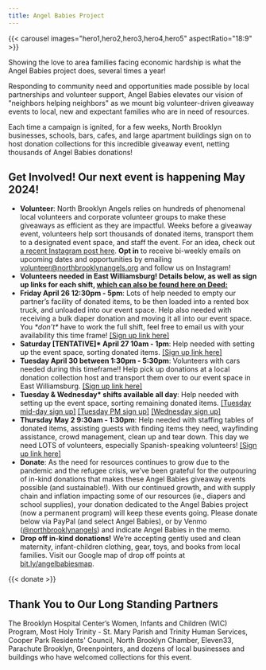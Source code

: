```yaml
---
title: Angel Babies Project
---
```


{{< carousel images="hero1,hero2,hero3,hero4,hero5" aspectRatio="18:9" >}}

Showing the love to area families facing economic hardship is what the Angel Babies project does, several times a year! 

Responding to community need and opportunities made possible by local partnerships and volunteer support, Angel Babies elevates our vision of "neighbors helping neighbors" as we mount big volunteer-driven giveaway events to local, new and expectant families who are in need of resources.  

Each time a campaign is ignited, for a few weeks, North Brooklyn businesses, schools, bars, cafes, and large apartment buildings sign on to host donation collections for this incredible giveaway event, netting thousands of Angel Babies donations! 

## Get Involved! Our next event is happening May 2024!

* **Volunteer**: North Brooklyn Angels relies on hundreds of phenomenal local volunteers and corporate volunteer groups to make these giveaways as efficient as they are impactful. Weeks before a giveaway event, volunteers help sort thousands of donated items, transport them to a designated event space, and staff the event. For an idea, check out [a recent Instagram post here](https://www.instagram.com/p/Crbnt8KPmnQ/?img_index=1). **Opt in** to receive bi-weekly emails on upcoming dates and opportunities by emailing volunteer@northbrooklynangels.org and follow us on Instagram!
* **Volunteers needed in East Williamsburg! Details below, as well as sign up links for each shift, [which can also be found here on Deed:](https://web.godeed.today/organization/5ba68de87e93fe6c785a6dcd)**
* **Friday April 26 12:30pm - 5pm**: Lots of help needed to empty our partner’s facility of donated items, to be then loaded into a rented box truck, and unloaded into our event space. Help also needed with receiving a bulk diaper donation and moving it all into our event space. You _\*don’t\*_ have to work the full shift, feel free to email us with your availability this time frame! [[Sign up link here]](https://app.joindeed.org/deeds/661edda7a5227ea4b5175084)
* **Saturday [TENTATIVE]\* April 27 10am - 1pm**: Help needed with setting up the event space, sorting donated items. [[Sign up link here]](https://app.joindeed.org/deeds/661ed4dbbcd8a4fd3d3ecaaf)
* **Tuesday April 30 between 1:30pm - 5:30pm**: Volunteers with cars needed during this timeframe!! Help pick up donations at a local donation collection host and transport them over to our event space in East Williamsburg. [[Sign up link here]](https://app.joindeed.org/deeds/661edfd9a5227ea4b5177842)
* **Tuesday & Wednesday\* shifts available all day**: Help needed with setting up the event space, sorting remaining donated items. [[Tuesday mid-day sign up]](https://app.joindeed.org/deeds/661ed66c7f2f9c22dbb83380) [[Tuesday PM sign up]](https://app.joindeed.org/deeds/661ed6a580335c4b97d953e7) [[Wednesday sign up]](https://app.joindeed.org/deeds/661ed58b1909ee611eea9f1f)
* **Thursday May 2 9:30am - 1:30pm**: Help needed with staffing tables of donated items, assisting guests with finding items they need, wayfinding assistance, crowd management, clean up and tear down. This day we need LOTS of volunteers, especially Spanish-speaking volunteers! [[Sign up link here]](https://app.joindeed.org/deeds/661ed5276370772b4faa46a6)
* **Donate**: As the need for resources continues to grow due to the pandemic and the refugee crisis, we’ve been grateful for the outpouring of in-kind donations that makes these Angel Babies giveaway events possible (and sustainable!). With our continued growth, and with supply chain and inflation impacting some of our resources (ie., diapers and school supplies), your donation dedicated to the Angel Babies project (now a permanent program) will keep these events going. Please donate below via PayPal (and select Angel Babies), or by Venmo ([@northbrooklynangels](https://venmo.com/northbrooklynangels)) and indicate Angel Babies in the memo.
* **Drop off in-kind donations!** We’re accepting gently used and clean maternity, infant-children clothing, gear, toys, and books from local families. Visit our Google map of drop off points at [bit.ly/angelbabiesmap](https://bit.ly/angelbabiesmap).

{{< donate >}}

## Thank You to Our Long Standing Partners

The Brooklyn Hospital Center’s Women, Infants and Children (WIC) Program, Most Holy Trinity - St. Mary Parish and Trinity Human Services, Cooper Park Residents' Council, North Brooklyn Chamber, Eleven33, Parachute Brooklyn, Greenpointers, and dozens of local businesses and buildings who have welcomed collections for this event.
